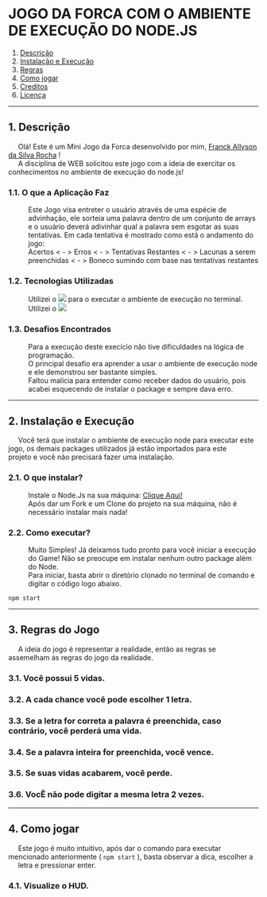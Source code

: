 # JOGO DA FORCA COM O AMBIENTE DE EXECUÇÃO DO NODE.JS

1. [Descrição](#descricao)
2. [Instalação e Execução](#insandexec)
3. [Regras](#regras)
4. [Como jogar](#jogar)
5. [Creditos](#credits)
6. [Licença](#licenca)


<hr>

<div id="descricao">
<h2>1. Descrição </h2>
<p>&nbsp&nbsp&nbsp&nbsp Olá! Este é um Mini Jogo da Forca desenvolvido por mim, <a href="https://www.linkedin.com/in/franck-allyson-da-silva-rocha-7b9866229/">Franck Allyson da Silva Rocha</a>  ! <br>
&nbsp&nbsp&nbsp&nbsp A disciplina de WEB solicitou este jogo com a ideia de exercitar os conhecimentos no ambiente de execução do node.js!</p>
<dl>
  <dt><h3>1.1. O que a Aplicação Faz</h3></dt>
    <dd> Este Jogo visa entreter o usuário através de uma espécie de advinhação, ele sorteia uma palavra dentro de um conjunto de arrays <br>
    e o usuário deverá adivinhar qual a palavra sem esgotar as suas tentativas. Em cada tentativa é mostrado como está o andamento do jogo: <br>
    Acertos < - > Erros < - > Tentativas Restantes < - > Lacunas a serem preenchidas < - > Boneco sumindo com base nas tentativas restantes</dd>

  <dt><h3>1.2. Tecnologias Utilizadas</h3></dt>
    <dd> Utilizei o <img src="https://img.shields.io/badge/node-v18.14.0-blue"> para o executar o ambiente de execução no terminal.</dd>
    <dd> Utilizei o <img src="https://img.shields.io/badge/readline--sync-1.4.10-red" para receber um input do usuário no terminal.></dd>

  <dt><h3>1.3. Desafios Encontrados</h3></dt>
    <dd>Para a execução deste execício não tive dificuldades na lógica de programação. <br>O principal desafio era aprender a usar o ambiente de execução node e ele 
    demonstrou ser bastante simples. <br>Faltou malícia para entender como receber dados do usuário, pois acabei esquecendo de instalar o package e sempre dava erro.<br> </dd>
</dl>
</div>

<hr>

<div id="insandexec">
<h2>2. Instalação e Execução </h2>
<p>&nbsp&nbsp&nbsp&nbsp Você terá que instalar o ambiente de execução node para executar este jogo, os demais packages utilizados já estão importados para este &nbsp&nbsp&nbsp&nbsp projeto e você não precisará fazer uma instalação.</p>
<dl>
  <dt><h3>2.1. O que instalar?</h3></dt>
    <dd>Instale o Node.Js na sua máquina: <a href="https://nodejs.org/pt-br/">Clique Aqui!</a></dd>
    <dd>Após dar um Fork e um Clone do projeto na sua máquina, não é necessário instalar mais nada!</dd>

  <dt><h3>2.2. Como executar?</h3></dt>
    <dd>Muito Simples! Já deixamos tudo pronto para você iniciar a execução do Game! Não se preocupe em instalar nenhum outro package além do Node.</dd>
    <dd>Para iniciar, basta abrir o diretório clonado no terminal de comando e digitar o código logo abaixo.</dd>
</dl>
</div>

~~~
npm start
~~~

<hr>

<div id="regras">
<h2>3. Regras do Jogo</h2>
<p>&nbsp&nbsp&nbsp&nbsp A ideia do jogo é representar a realidade, então as regras se assemelham ás regras do jogo da realidade. </p>
<dl>
  <dt><h3>3.1. Você possui 5 vidas.</h3></dt>
  <dt><h3>3.2. A cada chance você pode escolher 1 letra.</h3></dt>
  <dt><h3>3.3. Se a letra for correta a palavra é preenchida, caso contrário, você perderá uma vida.</h3></dt>
  <dt><h3>3.4. Se a palavra inteira for preenchida, você vence.</h3></dt>
  <dt><h3>3.5. Se suas vidas acabarem, você perde.</h3></dt>
  <dt><h3>3.6. VocÊ não pode digitar a mesma letra 2 vezes.</h3></dt>
</dl>
</div>

<hr>

<div id="jogar">
<h2>4. Como jogar</h2>
<p>&nbsp&nbsp&nbsp&nbsp Este jogo é muito intuitivo, após dar o comando para executar mencionado anteriormente ( <code>npm start</code> ), basta observar a dica, escolher a &nbsp&nbsp&nbsp&nbsp letra e pressionar enter. </p>
<dl>
  <dt><h3>4.1. Visualize o HUD.</h3></dt>
</dl>
</div>



